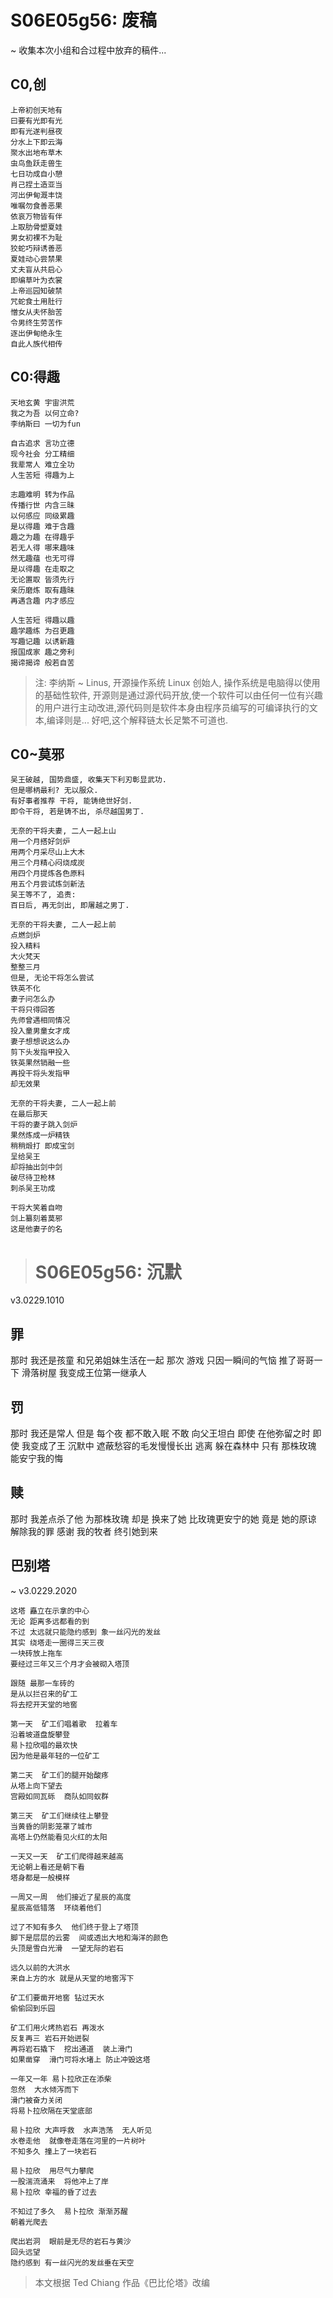 # S06E05g56: 废稿

~ 收集本次小组和合过程中放弃的稿件...

## C0,创

    上帝初创天地有
    曰要有光即有光
    即有光遂判昼夜
    分水上下即云海
    聚水出地布草木
    虫鸟鱼跃走兽生
    七日功成自小憩
    肖己捏土造亚当
    河出伊甸溉丰饶
    唯嘱勿食善恶果
    依哀万物皆有伴
    上取肋骨塑夏娃
    男女初裸不为耻
    狡蛇巧辩诱善恶
    夏娃动心尝禁果
    丈夫盲从共启心
    即编草叶为衣裳
    上帝巡园知破禁
    咒蛇食土用肚行
    憎女从夫怀胎苦
    令男终生劳苦作
    逐出伊甸绝永生
    自此人族代相传

## C0:得趣
    天地玄黄 宇宙洪荒
    我之为吾 以何立命?
    李纳斯曰 一切为fun

    自古追求 言功立德
    现今社会 分工精细
    我辈常人 难立全功 
    人生苦短 得趣为上

    志趣难明 转为作品
    传播行世 内含三昧
    以何感应 同级累趣
    是以得趣 难于含趣
    趣之为趣 在得趣乎
    若无人得 哪来趣味
    然无趣蕴 也无可得
    是以得趣 在走取之
    无论置取 皆须先行
    亲历磨炼 取有趣昧
    再遇含趣 内才感应

    人生苦短 得趣以趣
    趣学趣练 为召更趣
    写趣记趣 以诱新趣
    报国成家 趣之旁利
    揭谛揭谛 般若自苦


> 注: 李纳斯 ~ Linus, 开源操作系统 Linux 创始人, 操作系统是电脑得以使用的基础性软件, 开源则是通过源代码开放,使一个软件可以由任何一位有兴趣的用户进行主动改进,源代码则是软件本身由程序员编写的可编译执行的文本,编译则是... 好吧,这个解释链太长足繁不可道也.

## C0~莫邪

    吴王破越, 国势鼎盛, 收集天下利刃彰显武功.
    但是哪柄最利? 无以服众.
    有好事者推荐 干将, 能铸绝世好剑.
    即令干将, 若是铸不出, 杀尽越国男丁.

    无奈的干将夫妻, 二人一起上山
    用一个月搭好剑炉
    用两个月采尽山上大木
    用三个月精心闷烧成炭
    用四个月提炼各色原料
    用五个月尝试炼剑新法
    吴王等不了, 追责:
    百日后, 再无剑出, 即屠越之男丁.

    无奈的干将夫妻, 二人一起上前
    点燃剑炉
    投入精料
    大火梵天
    整整三月
    但是, 无论干将怎么尝试
    铁英不化
    妻子问怎么办
    干将只得回答
    先师曾遇相同情况
    投入童男童女才成
    妻子想想说这么办
    剪下头发指甲投入
    铁英果然销融一些
    再投干将头发指甲
    却无效果

    无奈的干将夫妻, 二人一起上前
    在最后那天
    干将的妻子跳入剑炉
    果然炼成一炉精铁
    稍稍煅打 即成宝剑
    呈给吴王
    却将抽出剑中剑
    破尽待卫枪林
    刺杀吴王功成

    干将大笑着自吻
    剑上纂刻着莫邪
    这是他妻子的名

># S06E05g56: 沉默
v3.0229.1010

## 罪
那时 我还是孩童
和兄弟姐妹生活在一起
那次 游戏
只因一瞬间的气恼
推了哥哥一下
滑落树屋 
我变成王位第一继承人

## 罚
那时 我还是常人
但是 每个夜 都不敢入眠
不敢 向父王坦白
即使 在他弥留之时
即使 我变成了王
沉默中 遮蔽愁容的毛发慢慢长出
逃离 躲在森林中
只有 那株玫瑰 能安宁我的悔

## 赎
那时 我差点杀了他 为那株玫瑰
却是 换来了她
比玫瑰更安宁的她
竟是 她的原谅 解除我的罪
感谢 我的牧者 终引她到来



## 巴别塔
~ v3.0229.2020

    这塔 矗立在示拿的中心
    无论 距离多远都看的到
    不过 太远就只能隐约感到 象一丝闪光的发丝
    其实 绕塔走一圈得三天三夜
    一块砖放上拖车
    要经过三年又三个月才会被砌入塔顶

    跟随 最那一车砖的
    是从以拦召来的矿工
    将去挖开天堂的地窖

    第一天  矿工们唱着歌  拉着车
    沿着坡道盘旋攀登
    易卜拉欣唱的最欢快
    因为他是最年轻的一位矿工

    第二天  矿工们的腿开始酸疼
    从塔上向下望去  
    宫殿如同瓦砾  商队如同蚁群

    第三天  矿工们继续往上攀登
    当黄昏的阴影笼罩了城市
    高塔上仍然能看见火红的太阳

    一天又一天  矿工们爬得越来越高
    无论朝上看还是朝下看
    塔身都是一般模样

    一周又一周  他们接近了星辰的高度
    星辰高低错落  环绕着他们

    过了不知有多久  他们终于登上了塔顶
    脚下是层层的云雾  间或透出大地和海洋的颜色
    头顶是雪白光滑  一望无际的岩石

    远久以前的大洪水
    来自上方的水 就是从天堂的地窖泻下

    矿工们要凿开地窖 钻过天水 
    偷偷回到乐园

    矿工们用火烤热岩石 再泼水
    反复再三 岩石开始迸裂
    再将岩石撬下  挖出通道  装上滑门
    如果凿穿  滑门可将水堵上 防止冲毁这塔

    一年又一年 易卜拉欣正在添柴
    忽然  大水倾泻而下
    滑门被奋力关闭  
    将易卜拉欣隔在天堂底部

    易卜拉欣 大声呼救  水声浩荡  无人听见
    水卷走他  就像卷走落在河里的一片树叶
    不知多久 撞上了一块岩石

    易卜拉欣  用尽气力攀爬
    一股湍流涌来  将他冲上了岸
    易卜拉欣 幸福的昏了过去

    不知过了多久  易卜拉欣 渐渐苏醒
    朝着光爬去  

    爬出岩洞  眼前是无尽的岩石与黄沙
    回头远望  
    隐约感到 有一丝闪光的发丝垂在天空


> 本文根据 Ted Chiang 作品《巴比伦塔》改编